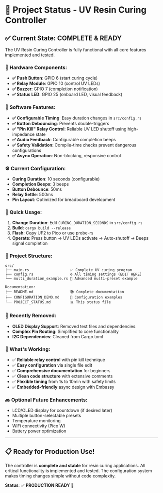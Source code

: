 # 🎯 Project Status - UV Resin Curing Controller

## ✅ Current State: **COMPLETE & READY**

The UV Resin Curing Controller is fully functional with all core features implemented and tested.

### 🔧 **Hardware Components:**
- **✅ Push Button**: GPIO 6 (start curing cycle)
- **✅ Relay Module**: GPIO 10 (control UV LEDs)  
- **✅ Buzzer**: GPIO 7 (completion notification)
- **✅ Status LED**: GPIO 25 (onboard LED, visual feedback)

### 📱 **Software Features:**
- **✅ Configurable Timing**: Easy duration changes in `src/config.rs`
- **✅ Button Debouncing**: Prevents double-triggers
- **✅ "Pin Kill" Relay Control**: Reliable UV LED shutoff using high-impedance state
- **✅ Audio Feedback**: Configurable completion beeps
- **✅ Safety Validation**: Compile-time checks prevent dangerous configurations
- **✅ Async Operation**: Non-blocking, responsive control

### ⚙️ **Current Configuration:**
- **Curing Duration**: 10 seconds (configurable)
- **Completion Beeps**: 3 beeps
- **Button Debounce**: 50ms
- **Relay Settle**: 500ms
- **Pin Layout**: Optimized for breadboard development

### 🚀 **Quick Usage:**
1. **Change Duration**: Edit `CURING_DURATION_SECONDS` in `src/config.rs`
2. **Build**: `cargo build --release`
3. **Flash**: Copy UF2 to Pico or use probe-rs
4. **Operate**: Press button → UV LEDs activate → Auto-shutoff → Beeps signal completion

### 📁 **Project Structure:**
```
src/
├── main.rs                   ✅ Complete UV curing program
├── config.rs                 ⚙️ All timing settings (EDIT HERE)
└── multi_duration_example.rs 🎯 Advanced multi-preset example

Documentation:
├── README.md                 📚 Complete documentation  
├── CONFIGURATION_DEMO.md     🔧 Configuration examples
└── PROJECT_STATUS.md         📊 This status file
```

### 🔄 **Recently Removed:**
- **OLED Display Support**: Removed test files and dependencies 
- **Complex Pin Routing**: Simplified to core functionality
- **I2C Dependencies**: Cleaned from Cargo.toml

### 🎉 **What's Working:**
- ✅ **Reliable relay control** with pin kill technique
- ✅ **Easy configuration** via single file edit
- ✅ **Comprehensive documentation** for beginners
- ✅ **Clean code structure** with extensive comments
- ✅ **Flexible timing** from 1s to 10min with safety limits
- ✅ **Embedded-friendly** async design with Embassy

### 🔜 **Optional Future Enhancements:**
- LCD/OLED display for countdown (if desired later)
- Multiple button-selectable presets
- Temperature monitoring
- WiFi connectivity (Pico W)
- Battery power optimization

---

## 📋 **Ready for Production Use!**

The controller is **complete and stable** for resin curing applications. All critical functionality is implemented and tested. The configuration system makes timing changes simple without code complexity.

**Status**: ✅ **PRODUCTION READY** 🎯